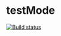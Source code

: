 # testMode
[![Build status](https://ci.appveyor.com/api/projects/status/nk1ieysjk4gucvx0?svg=true)](https://ci.appveyor.com/project/taggertt/testmode)
